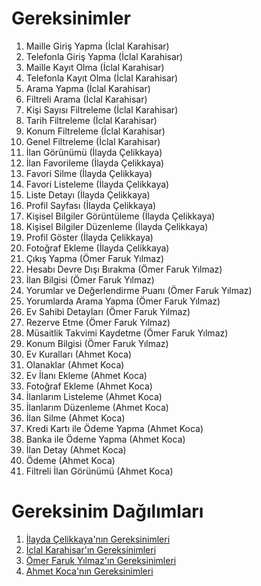 # Gereksinimler
1. Maille Giriş Yapma (İclal Karahisar)  
2. Telefonla Giriş Yapma (İclal Karahisar)  
3. Maille Kayıt Olma (İclal Karahisar)  
4. Telefonla Kayıt Olma (İclal Karahisar)  
5. Arama Yapma (İclal Karahisar)  
6. Filtreli Arama (İclal Karahisar)  
7. Kişi Sayısı Filtreleme (İclal Karahisar)  
8. Tarih Filtreleme (İclal Karahisar)  
9. Konum Filtreleme (İclal Karahisar)  
10. Genel Filtreleme (İclal Karahisar)  
11. İlan Görünümü (İlayda Çelikkaya)  
12. İlan Favorileme (İlayda Çelikkaya)  
13. Favori Silme (İlayda Çelikkaya)  
14. Favori Listeleme (İlayda Çelikkaya)  
15. Liste Detayı (İlayda Çelikkaya)  
16. Profil Sayfası (İlayda Çelikkaya)  
17. Kişisel Bilgiler Görüntüleme (İlayda Çelikkaya)  
18. Kişisel Bilgiler Düzenleme (İlayda Çelikkaya)  
19. Profil Göster (İlayda Çelikkaya)  
20. Fotoğraf Ekleme (İlayda Çelikkaya)  
21. Çıkış Yapma (Ömer Faruk Yılmaz)  
22. Hesabı Devre Dışı Bırakma (Ömer Faruk Yılmaz)  
23. İlan Bilgisi (Ömer Faruk Yılmaz)  
24. Yorumlar ve Değerlendirme Puanı (Ömer Faruk Yılmaz)  
25. Yorumlarda Arama Yapma (Ömer Faruk Yılmaz)  
26. Ev Sahibi Detayları (Ömer Faruk Yılmaz)  
27. Rezerve Etme (Ömer Faruk Yılmaz)  
28. Müsaitlik Takvimi Kaydetme (Ömer Faruk Yılmaz)  
29. Konum Bilgisi (Ömer Faruk Yılmaz)  
30. Ev Kuralları (Ahmet Koca)  
31. Olanaklar (Ahmet Koca)  
32. Ev İlanı Ekleme (Ahmet Koca)  
33. Fotoğraf Ekleme (Ahmet Koca)  
34. İlanlarım Listeleme (Ahmet Koca)  
35. İlanlarım Düzenleme (Ahmet Koca)  
36. İlan Silme (Ahmet Koca)  
37. Kredi Kartı ile Ödeme Yapma (Ahmet Koca)  
38. Banka ile Ödeme Yapma (Ahmet Koca)  
39. İlan Detay (Ahmet Koca)  
40. Ödeme (Ahmet Koca)  
41. Filtreli İlan Görünümü (Ahmet Koca)  


# Gereksinim Dağılımları
1. [İlayda Çelikkaya'nın Gereksinimleri](İlayda-Celikkaya-Gereksinimleri.md)
2. [İclal Karahisar'ın Gereksinimleri](İclal-Karahisar-Gereksinimler.md)
3. [Ömer Faruk Yılmaz'ın Gereksinimleri](Omer-Faruk-Yılmaz-Gereksinimler.md)
4. [Ahmet Koca'nın Gereksinimleri](Ahmet-Koca-Gereksinimler.md)

